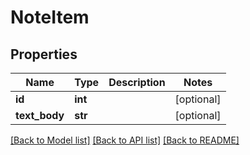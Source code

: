 # NoteItem

## Properties
Name | Type | Description | Notes
------------ | ------------- | ------------- | -------------
**id** | **int** |  | [optional] 
**text_body** | **str** |  | [optional] 

[[Back to Model list]](../README.md#documentation-for-models) [[Back to API list]](../README.md#documentation-for-api-endpoints) [[Back to README]](../README.md)


